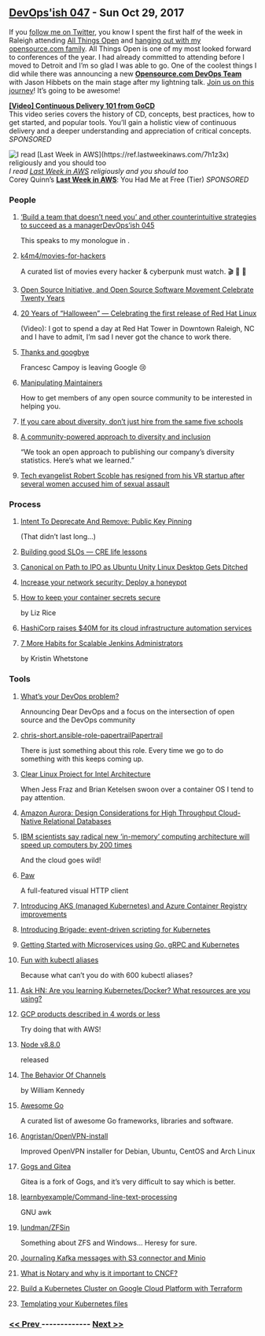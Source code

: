 ## [DevOps'ish 047](https://devopsish.com/047) - Sun Oct 29, 2017

If you <a href="https://twitter.com/ChrisShort">follow me on Twitter</a>, you know I spent the first half of the week in Raleigh attending <a href="https://allthingsopen.org/">All Things Open</a> and <a href="https://www.instagram.com/p/Bar4enlAXVV/?hl=en&amp;taken-by=thechrisshort">hanging out with my opensource.com family</a>. All Things Open is one of my most looked forward to conferences of the year. I had already committed to attending before I moved to Detroit and I’m so glad I was able to go. One of the coolest things I did while there was announcing a new <a href="https://opensource.com/devops-team"><strong>Opensource.com DevOps Team</strong></a> with Jason Hibbets on the main stage after my lightning talk. <a href="https://opensource.com/devops-team">Join us on this journey</a>! It’s going to be awesome!

<a href="https://www.gocd.org/2017/07/13/introduction-continuous-delivery-101/?utm_campaign=CD_101_video&amp;utm_medium=email&amp;utm_source=devopsish&amp;utm_content=cd_101_video&amp;utm_term="><strong>[Video] Continuous Delivery 101 from GoCD</strong></a><br/>This video series covers the history of CD, concepts, best practices, how to get started, and popular tools. You’ll gain a holistic view of continuous delivery and a deeper understanding and appreciation of critical concepts. <em>SPONSORED</em>

<img src="https://d33wubrfki0l68.cloudfront.net/76a2608bcd4aa7c5264bcb75e8b52689bc831e95/5d385/047/last-week-in-aws.png" alt="I read [Last Week in AWS](https://ref.lastweekinaws.com/7h1z3x) religiously and you should too"/><br/><em>I read <a href="https://ref.lastweekinaws.com/7h1z3x">Last Week in AWS</a> religiously and you should too</em><br/>Corey Quinn’s <a href="https://ref.lastweekinaws.com/7h1z3x"><strong>Last Week in AWS</strong></a>: You Had Me at Free (Tier)
<em>SPONSORED</em>

### People

1. [‘Build a team that doesn’t need you’ and other counterintuitive strategies to succeed as a managerDevOps’ish 045](https://blog.gitprime.com/counterintuitive-strategies-succeed-manager/)

     This speaks to my monologue in .
1. [k4m4/movies-for-hackers](https://github.com/k4m4/movies-for-hackers)

     A curated list of movies every hacker & cyberpunk must watch. 🎬 🎥 🍿
1. [Open Source Initiative, and Open Source Software Movement Celebrate Twenty Years](https://opensource.org/node/905)

    
1. [20 Years of “Halloween” — Celebrating the first release of Red Hat Linux](https://www.youtube.com/watch?v=hND9xISe7hY)

    (Video): I got to spend a day at Red Hat Tower in Downtown Raleigh, NC and I have to admit, I’m sad I never got the chance to work there.
1. [Thanks and googbye](https://campoy.cat/blog/googbye/)

     Francesc Campoy is leaving Google 😢
1. [Manipulating Maintainers](https://www.snoyman.com/blog/2017/10/manipulating-maintainers)

     How to get members of any open source community to be interested in helping you.
1. [If you care about diversity, don’t just hire from the same five schools](http://blog.interviewing.io/if-you-care-about-diversity-you-should-stop-hiring-from-the-same-five-schools/)

    
1. [A community-powered approach to diversity and inclusion](https://opensource.com/open-organization/17/10/open-approach-diversity-inclusion)

     “We took an open approach to publishing our company’s diversity statistics. Here’s what we learned.”
1. [Tech evangelist Robert Scoble has resigned from his VR startup after several women accused him of sexual assault](http://www.businessinsider.com/robert-scoble-resigned-from-his-vr-startup-after-sex-harassment-allegations-2017-10)

    
### Process

1. [Intent To Deprecate And Remove: Public Key Pinning](https://groups.google.com/a/chromium.org/forum/m/#!msg/blink-dev/he9tr7p3rZ8/eNMwKPmUBAAJ?hn)

    (That didn’t last long…)
1. [Building good SLOs — CRE life lessons](https://cloudplatform.googleblog.com/2017/10/building-good-SLOs-CRE-life-lessons.html)

    
1. [Canonical on Path to IPO as Ubuntu Unity Linux Desktop Gets Ditched](http://www.eweek.com/enterprise-apps/canonical-on-path-to-ipo-as-ubuntu-unity-linux-desktop-gets-ditched)

    
1. [Increase your network security: Deploy a honeypot](https://www.networkworld.com/article/3234692/lan-wan/increase-your-network-security-deploy-a-honeypot.html)

    
1. [How to keep your container secrets secure](https://techbeacon.com/how-keep-your-container-secrets-secure)

    by Liz Rice
1. [HashiCorp raises $40M for its cloud infrastructure automation services](https://techcrunch.com/2017/10/24/hashicorp-raises-40m-for-its-cloud-infrastructure-automation-services/)

    
1. [7 More Habits for Scalable Jenkins Administrators](https://github.com/kwhetstone/ATO2017)

    by Kristin Whetstone
### Tools

1. [What’s your DevOps problem?](https://opensource.com/article/17/10/dear-devops)

    Announcing Dear DevOps and a focus on the intersection of open source and the DevOps community
1. [chris-short.ansible-role-papertrailPapertrail](https://galaxy.ansible.com/chris-short/ansible-role-papertrail/)

     There is just something about this role. Every time we go to do something with  this keeps coming up.
1. [Clear Linux Project for Intel Architecture](https://clearlinux.org/)

     When Jess Fraz and Brian Ketelsen swoon over a container OS I tend to pay attention.
1. [Amazon Aurora: Design Considerations for High Throughput Cloud-Native Relational Databases](http://www.allthingsdistributed.com/files/p1041-verbitski.pdf)

    
1. [IBM scientists say radical new ‘in-memory’ computing architecture will speed up computers by 200 times](http://www.kurzweilai.net/ibm-scientists-say-radical-new-in-memory-computing-architecture-will-speed-up-computers-by-200-times)

     And the cloud goes wild!
1. [Paw](https://paw.cloud/client)

     A full-featured visual HTTP client
1. [Introducing AKS (managed Kubernetes) and Azure Container Registry improvements](https://azure.microsoft.com/en-us/blog/introducing-azure-container-service-aks-managed-kubernetes-and-azure-container-registry-geo-replication/)

    
1. [Introducing Brigade: event-driven scripting for Kubernetes](https://open.microsoft.com/2017/10/23/announcing-brigade-event-driven-scripting-kubernetes/)

    
1. [Getting Started with Microservices using Go, gRPC and Kubernetes](https://outcrawl.com/getting-started-microservices-go-grpc-kubernetes/)

    
1. [Fun with kubectl aliases](https://ahmet.im/blog/kubectl-aliases/)

     Because what can’t you do with 600 kubectl aliases?
1. [Ask HN: Are you learning Kubernetes/Docker? What resources are you using?](https://news.ycombinator.com/item?id=15549541)

    
1. [GCP products described in 4 words or less](https://medium.com/google-cloud/gcp-products-described-in-4-words-or-less-f3056550e595)

     Try doing that with AWS!
1. [Node v8.8.0](https://nodejs.org/en/blog/release/v8.8.0/)

    released
1. [The Behavior Of Channels](https://www.goinggo.net/2017/10/the-behavior-of-channels.html)

    by William Kennedy
1. [Awesome Go](https://awesome-go.com/)

     A curated list of awesome Go frameworks, libraries and software.
1. [Angristan/OpenVPN-install](https://github.com/Angristan/OpenVPN-install)

     Improved OpenVPN installer for Debian, Ubuntu, CentOS and Arch Linux
1. [Gogs and Gitea](http://jpmens.net/2017/10/25/gogs-and-gitea/)

     Gitea is a fork of Gogs, and it’s very difficult to say which is better.
1. [learnbyexample/Command-line-text-processing](https://github.com/learnbyexample/Command-line-text-processing/blob/master/gnu_awk.md)

     GNU awk
1. [lundman/ZFSin](https://github.com/lundman/zfsin)

     Something about ZFS and Windows… Heresy for sure.
1. [Journaling Kafka messages with S3 connector and Minio](https://blog.minio.io/journaling-kafka-messages-with-s3-connector-and-minio-83651a51045d)

    
1. [What is Notary and why is it important to CNCF?](https://blog.docker.com/2017/10/notary-important-cncf/)

    
1. [Build a Kubernetes Cluster on Google Cloud Platform with Terraform](http://blog.adron.me/articles/terraform-kubernetes-gcp/)

    
1. [Templating your Kubernetes files](https://medium.com/@adambarreiro/templating-your-kubernetes-files-5bb8097706f7)

    

### [ << Prev ](devopsweekly-046.md) ------------- [ Next >> ](devopsweekly-048.md)